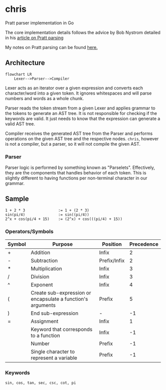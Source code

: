 # chris

Pratt parser implementation in Go

The core implementation details follows the advice by
Bob Nystrom detailed in
his [article on Pratt parsing](http://journal.stuffwithstuff.com/2011/03/19/pratt-parsers-expression-parsing-made-easy/)

My notes on Pratt parsing can be
found [here.](https://woojiahao.notion.site/Pratt-Parsing-Notes-a3ccdbc32a424be6bcf67f52769ebd94)

## Architecture

```mermaid
flowchart LR
    Lexer-->Parser-->Compiler
```

Lexer acts as an iterator over a given expression and converts each character/word into a given token. It ignores
whitespaces and will parse numbers and words as a whole chunk.

Parser reads the token stream from a given Lexer and applies grammar to the tokens to generate an AST tree. It is not
responsible for checking if the keywords are valid. It just needs to know that the expression can generate a valid
AST tree.

Compiler receives the generated AST tree from the Parser and performs operations on the given AST tree and the
respective nodes. `chris`, however is not a compiler, but a parser, so it will not compile the given AST.

### Parser

Parser logic is performed by something known as "Parselets". Effectively, they are the components that handles behavior
of each token. This is slightly different to having functions per non-terminal character in our grammar.

## Sample

```text
1 + 2 * 3               := 1 + (2 * 3)
sin(pi/4)               := sin((pi/4))
2^x + cos(pi/4 + 15)    := (2^x) + cos(((pi/4) + 15))
```

### Operators/Symbols

| Symbol     | Purpose                                                     | Position     | Precedence |
|------------|-------------------------------------------------------------|--------------|------------|
| +          | Addition                                                    | Infix        | 2          |
| -          | Subtraction                                                 | Prefix/Infix | 2          |
| *          | Multiplication                                              | Infix        | 3          |
| /          | Division                                                    | Infix        | 3          |
| ^          | Exponent                                                    | Infix        | 4          |
| (          | Create sub-expression or encapsulate a function's arguments | Prefix       | 5          |
| )          | End sub-expression                                          | -            | -1         |
| =          | Assignment                                                  | Infix        | 1          |
| <keyword>  | Keyword that corresponds to a function                      | Infix        | -1         |
| <number>   | Number                                                      | Prefix       | -1         |
| <Variable> | Single character to represent a variable                    | Prefix       | -1         |

### Keywords

```text
sin, cos, tan, sec, csc, cot, pi
```